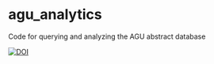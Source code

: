 # agu_analytics
Code for querying and analyzing the AGU abstract database

<a href="https://zenodo.org/badge/latestdoi/80049397"><img src="https://zenodo.org/badge/80049397.svg" alt="DOI"></a>
